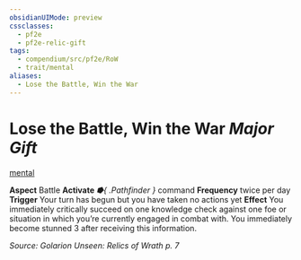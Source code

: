 ```yaml
---
obsidianUIMode: preview
cssclasses:
  - pf2e
  - pf2e-relic-gift
tags:
  - compendium/src/pf2e/RoW
  - trait/mental
aliases:
  - Lose the Battle, Win the War
---
```

# Lose the Battle, Win the War *Major Gift*  
[mental](rules/traits/mental.md "Mental Item Trait")  

**Aspect** Battle
**Activate** *⭓{ .Pathfinder }* command
**Frequency** twice per day
**Trigger** Your turn has begun but you have taken no actions yet
**Effect** You immediately critically succeed on one knowledge check against one foe or situation in which you’re currently engaged in combat with. You immediately become stunned 3 after receiving this information.

*Source: Golarion Unseen: Relics of Wrath p. 7*  